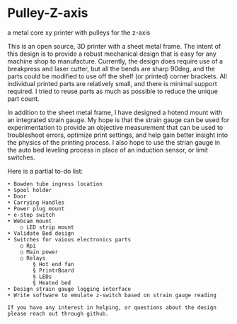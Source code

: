 # Pulley-Z-axis
a metal core xy printer with pulleys for the z-axis

This is an open source, 3D printer with a sheet metal frame. The intent of this design is to provide a robust mechanical design that is easy for any machine shop to manufacture. Currently, the design does require use of a breakpress and laser cutter, but all the bends are sharp 90deg, and the parts could be modified to use off the shelf (or printed) corner brackets. All individual printed parts are relatively small, and there is minimal support required. I tried to reuse parts as much as possible to reduce the unique part count.

In addition to the sheet metal frame, I have designed a hotend mount with an integrated strain gauge. My hope is that the strain gauge can be used for experimentation to provide an objective measurement that can be used to troubleshoot errors, optimize print settings, and help gain better insight into the physics of the printing process. I also hope to use the strian gauge in the auto bed leveling process in place of an induction sensor, or limit switches. 

Here is a partial to-do list:

	• Bowden tube ingress location
	• Spool holder
	• Door
	• Carrying Handles
	• Power plug mount
	• e-stop switch
	• Webcam mount
		○ LED strip mount
	• Validate Bed design
	• Switches for vaious electronics parts
		○ Rpi
		○ Main power
		○ Relays
			§ Hot end fan
			§ PrintrBoard
			§ LEDs
			§ Heated bed
	• Design strain gauge logging interface
	• Write software to emulate z-switch based on strain gauge reading
	
	If you have any interest in helping, or questions about the design please reach out through github.
